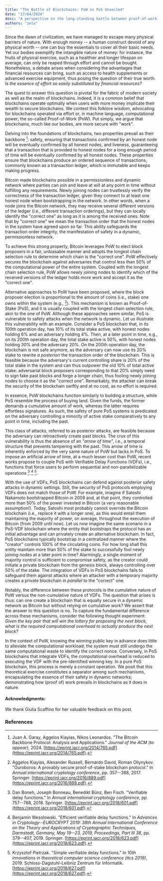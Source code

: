 ```yaml
---
title: "The Battle of Blockchains: PoW vs PoS Unveiled"
date: "17/04/2024"
desc: "A perspective on the long-standing battle between proof-of-work and proof-of-stake blockchains."
authors: "zeta"
---
```


Since the dawn of civilization, we have managed to escape many physical
barriers of nature. With enough money -- a human construct devoid of any
physical worth -- one can buy the essentials to cover all their basic
needs. Yet our bodies exemplify the intangible nature of money: for
instance, the fruits of physical exercise, such as a healthier and
longer lifespan on average, can only be reaped through effort and cannot
be bought. Nonetheless, a debate arises when considering the advantages
that financial resources can bring, such as access to health supplements
or advanced exercise equipment, thus posing the question of their true
worth. *Is the essence of effort so easily substituted by financial
resources?*

The quest to answer this question is pivotal for the fabric of modern
society as well as the realm of blockchains. Indeed, it is a common
belief that blockchains operate optimally when users with more money
implicate their wealth to secure blockchains. We contest this folklore
wisdom, advocating for blockchains operated via effort or, in machine
language, computational power; the so-called Proof-of-Work (PoW). Put
simply, we argue that blockchains, much like our bodies, are more secure
with "work".

Delving into the foundations of blockchains, two properties prevail as
their backbone [^bitcoinbackboneprotocol]: safety, ensuring that
transactions confirmed by an honest node will be eventually confirmed by
all honest nodes, and liveness, guaranteeing that a transaction that is
provided to honest nodes for a long enough period of time will be
eventually confirmed by all honest nodes. These properties ensure that
blockchains produce an ordered sequence of transactions, commonly known
as a transaction ledger, which is immutable and keeps making progress.

Bitcoin made blockchains possible in a permissionless and dynamic
network where parties can join and leave at will at any point in time
without fulfilling any requirements. Newly joining nodes can trustlessly
verify the correctness of the transaction ledger, given they connect to
at least one honest node when bootstrapping in the network. In other
words, when a node joins the Bitcoin network, they may receive several
different versions of the ledger (i.e., different transaction
orderings), but they can locally identify the "correct one" as long as
it is among the received ones. Note that by "correct one" we mean the
transaction order that the honest nodes in the system have agreed upon
so far. This ability safeguards the transaction order integrity, the
manifestation of safety in a dynamic, permissionless network.

To achieve this strong property, Bitcoin leverages PoW to elect block
proposers in a fair, unbiasable manner and adopts the longest chain
selection rule to determine which chain is the "correct one". PoW
effectively secures the blockchain against adversaries that control less
than 50% of the computational power of the entire system. Coupled with
the longest chain selection rule, PoW allows newly joining nodes to
identify which of the received versions of the ledger holds more work
and accept it as the "correct one".

Alternative approaches to PoW have been proposed, where the block
proposer election is proportional to the amount of coins (i.e., stake)
one owns within the system (e.g., [^kiayias2017ouroboros]). This
mechanism is known as Proof-of-Stake (PoS), and it is usually coupled
with the longest chain selection rule, akin to the one of PoW. Although
these approaches seem similar, PoS is vulnerable to safety attacks when
the network is dynamic. Let us illustrate this vulnerability with an
example. Consider a PoS blockchain that, in its 100th operation day, has
10% of its total stake active, with honest nodes holding 6% and an
adversary holding 4%. Then, at a later point in time, e.g., on its 200th
operation day, the total stake active is 50%, with honest nodes holding
30% and the adversary 20%. On the 200th operation day, the blockchain is
not safe anymore, as the adversary can now use its 20% stake to rewrite
*a posteriori* the transaction order of the blockchain. This is feasible
because the adversary's current controlling share is 20% of the total
stake in the system and can thus outpower the old 10% of total active
stake: adversarial block proposers corresponding to that 20% simply need
to sign fake past blocks and forge a longer chain, thus fooling newly
joining nodes to choose it as the "correct one". Remarkably, the
attacker can break the security of the blockchain swiftly and at no
cost, as no effort is required.

In essence, PoW blockchains function similarly to building a structure,
while PoS resemble the process of buying land. Given the funds, the
former demands a cumulative amount of work, whereas the latter requires
effortless signatures. As such, the safety of pure PoS systems is
predicated on the adversary controlling a minority of active stake
comparatively to any point in time, including the past.

This class of attacks, referred to as posterior attacks, are feasible
because the adversary can retroactively create past blocks. The crux of
this vulnerability is thus the absence of an *"arrow of time"*, i.e., a
temporal structure that prevents tampering with the past. This arrow of
time is inherently enforced by the very same nature of PoW but lacks in
PoS. To impose an artificial arrow of time, at a much lesser cost than
PoW, recent works propose to couple PoS with Verifiable Delay Functions
(VDFs), i.e., functions that force users to perform sequential and
non-parallelizable
operations [^boneh2018verifiable] [^wesolowski2019efficient] [^pietrzak2019simple].

With the use of VDFs, PoS blockchains can defend against posterior
safety attacks in dynamic settings. Still, the security of PoS protocols
employing VDFs does not match those of PoW. For example, imagine if Satoshi
Nakamoto bootstrapped Bitcoin in 2009 and, at that point, they
controlled more than 50% of the power invested in Bitcoin (a very
reasonable assumption!). Today, Satoshi most probably cannot override
the Bitcoin blockchain (i.e., replace it with a longer one), as this
would entail them maintaining the majority of power, on average,
throughout the execution of Bitcoin (from 2009 until now). Let us now
imagine the same scenario in a PoS-VDF blockchain where the entity that
bootstraps the protocol has an initial advantage and can privately
create an alternative blockchain. In fact, PoS blockchains typically
bootstrap in a centralized manner where the "creator" controls 100% of
the circulating coins. For how long shall this entity maintain more than
50% of the stake to successfully fool newly joining nodes at a later
point in time? Alarmingly, a single moment of majority control is
sufficient to compromise safety, as the creator could initiate a private
blockchain from the genesis block, always controlling over 50% of the
stake. The integration of VDFs in PoS blockchains fails to safeguard
them against attacks where an attacker with a temporary majority creates
a private blockchain *in parallel* to the "correct" one.

Notably, the difference between these protocols is the cumulative nature
of PoW versus the non-cumulative nature of VDFs. The question that
arises is thus: can one create a blockchain that is equally secure in a
dynamic network as Bitcoin but without relying on cumulative work? We
assert that the answer to this question is no. To capture the
fundamental difference across these mechanisms, consider the following thought
experiment: *Given the key pair that will win the lottery for
proposing the next block, what is the required computational overhead to
actually produce the next block?*

In the context of PoW, knowing the winning public key in advance does
little to alleviate the computational workload; the system must still
undergo the same computational waste to identify the correct nonce.
Conversely, in PoS blockchains that integrate VDFs, the computational
overhead is reduced to executing the VDF with the pre-identified winning
key. In a pure PoS blockchain, this process is merely a constant
operation. We posit that this theoretical exercise constitutes a
separator among such mechanisms, encapsulating the essence of their
safety in dynamic networks; demonstrating how (proof of) work prevails
in blockchains as it does in nature.

#### Acknowledgments:

We thank Giulia Scaffino for her valuable feedback on this post.

### References

[^bitcoinbackboneprotocol]: Juan A. Garay, Aggelos Kiayias, Nikos Leonardos. "The Bitcoin Backbone Protocol: Analysis and Applications." _Journal of the ACM (to appear)_, 2024. [https://eprint.iacr.org/2014/765.pdf](https://eprint.iacr.org/2014/765.pdf).
[^kiayias2017ouroboros]: Aggelos Kiayias, Alexander Russell, Bernardo David, Roman Oliynykov. "Ouroboros: A provably secure proof-of-stake blockchain protocol." In _Annual international cryptology conference_, pp. 357--388, 2017. Springer. [https://eprint.iacr.org/2016/889.pdf](https://eprint.iacr.org/2016/889.pdf).
[^boneh2018verifiable]: Dan Boneh, Joseph Bonneau, Benedikt Bünz, Ben Fisch. "Verifiable delay functions." In _Annual international cryptology conference_, pp. 757--788, 2018. Springer. [https://eprint.iacr.org/2018/601.pdf](https://eprint.iacr.org/2018/601.pdf).
[^wesolowski2019efficient]: Benjamin Wesolowski. "Efficient verifiable delay functions." In _Advances in Cryptology--EUROCRYPT 2019: 38th Annual International Conference on the Theory and Applications of Cryptographic Techniques, Darmstadt, Germany, May 19--23, 2019, Proceedings, Part III 38_, pp. 379--407, 2019. Springer. [https://eprint.iacr.org/2018/623.pdf](https://eprint.iacr.org/2018/623.pdf).
[^pietrzak2019simple]: Krzysztof Pietrzak. "Simple verifiable delay functions." In _10th innovations in theoretical computer science conference (itcs 2019)_, 2019. Schloss-Dagstuhl-Leibniz Zentrum für Informatik. [https://eprint.iacr.org/2018/627.pdf](https://eprint.iacr.org/2018/627.pdf).
